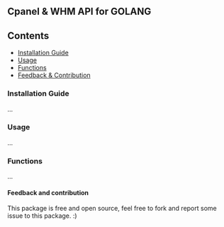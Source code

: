 ## Cpanel & WHM API for GOLANG

## Contents
- [Installation Guide](#installation-guide)
- [Usage](#usage)
- [Functions](#functions)
- [Feedback & Contribution](#feedback-&-contribution)

### Installation Guide
...


### Usage
...


### Functions
...


#### Feedback and contribution
This package is free and open source, feel free to fork and report some issue to this package. :)



